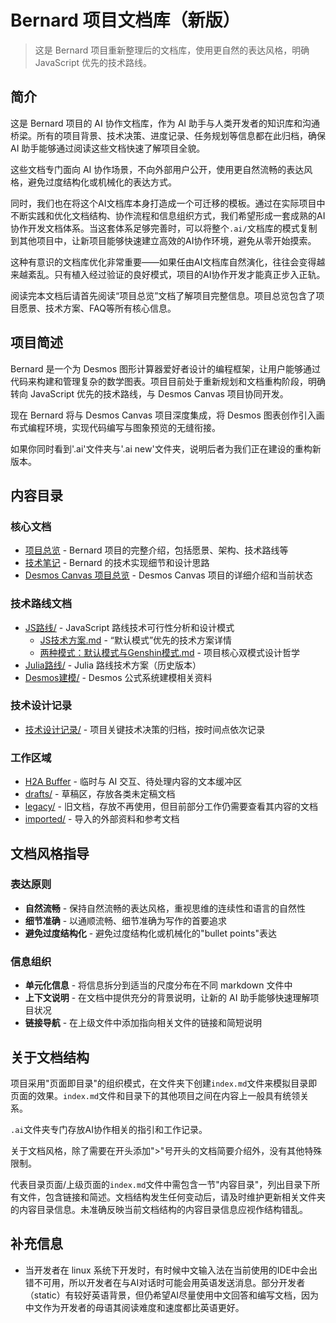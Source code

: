 # Bernard 项目文档库（新版）

> 这是 Bernard 项目重新整理后的文档库，使用更自然的表达风格，明确 JavaScript 优先的技术路线。

## 简介

这是 Bernard 项目的 AI 协作文档库，作为 AI 助手与人类开发者的知识库和沟通桥梁。所有的项目背景、技术决策、进度记录、任务规划等信息都在此归档，确保 AI 助手能够通过阅读这些文档快速了解项目全貌。

这些文档专门面向 AI 协作场景，不向外部用户公开，使用更自然流畅的表达风格，避免过度结构化或机械化的表达方式。

同时，我们也在将这个AI文档库本身打造成一个可迁移的模板。通过在实际项目中不断实践和优化文档结构、协作流程和信息组织方式，我们希望形成一套成熟的AI协作开发文档体系。当这套体系足够完善时，可以将整个`.ai/`文档库的模式复制到其他项目中，让新项目能够快速建立高效的AI协作环境，避免从零开始摸索。

这种有意识的文档库优化非常重要——如果任由AI文档库自然演化，往往会变得越来越紊乱。只有植入经过验证的良好模式，项目的AI协作开发才能真正步入正轨。

阅读完本文档后请首先阅读“项目总览”文档了解项目完整信息。项目总览包含了项目愿景、技术方案、FAQ等所有核心信息。

## 项目简述

Bernard 是一个为 Desmos 图形计算器爱好者设计的编程框架，让用户能够通过代码来构建和管理复杂的数学图表。项目目前处于重新规划和文档重构阶段，明确转向 JavaScript 优先的技术路线，与 Desmos Canvas 项目协同开发。

现在 Bernard 将与 Desmos Canvas 项目深度集成，将 Desmos 图表创作引入画布式编程环境，实现代码编写与图象预览的无缝衔接。

如果你同时看到'.ai'文件夹与'.ai new'文件夹，说明后者为我们正在建设的重构新版本。

## 内容目录

### 核心文档
- [项目总览](./项目总览.md) - Bernard 项目的完整介绍，包括愿景、架构、技术路线等
- [技术笔记](./技术笔记.md) - Bernard 的技术实现细节和设计思路
- [Desmos Canvas 项目总览](./Desmos%20Canvas项目总览.md) - Desmos Canvas 项目的详细介绍和当前状态

### 技术路线文档
- [JS路线/](./JS路线/) - JavaScript 路线技术可行性分析和设计模式
  - [JS技术方案.md](./JS路线/JS技术方案.md) - “默认模式”优先的技术方案详情
  - [两种模式：默认模式与Genshin模式.md](./JS路线/两种模式：默认模式与Genshin模式.md) - 项目核心双模式设计哲学
- [Julia路线/](../Julia路线/) - Julia 路线技术方案（历史版本）
- [Desmos建模/](./Desmos建模/) - Desmos 公式系统建模相关资料

### 技术设计记录
- [技术设计记录/](./技术设计记录/) - 项目关键技术决策的归档，按时间点依次记录

### 工作区域
- [H2A Buffer](./H2A%20Buffer.md) - 临时与 AI 交互、待处理内容的文本缓冲区
- [drafts/](../drafts/) - 草稿区，存放各类未定稿文档
- [legacy/](./legacy/) - 旧文档，存放不再使用，但目前部分工作仍需要查看其内容的文档
- [imported/](../imported/) - 导入的外部资料和参考文档

## 文档风格指导

### 表达原则
- **自然流畅** - 保持自然流畅的表达风格，重视思维的连续性和语言的自然性
- **细节准确** - 以通顺流畅、细节准确为写作的首要追求
- **避免过度结构化** - 避免过度结构化或机械化的"bullet points"表达

### 信息组织
- **单元化信息** - 将信息拆分到适当的尺度分布在不同 markdown 文件中
- **上下文说明** - 在文档中提供充分的背景说明，让新的 AI 助手能够快速理解项目状况
- **链接导航** - 在上级文件中添加指向相关文件的链接和简短说明

## 关于文档结构

项目采用"页面即目录"的组织模式，在文件夹下创建`index.md`文件来模拟目录即页面的效果。`index.md`文件和目录下的其他项目之间在内容上一般具有统领关系。

`.ai`文件夹专门存放AI协作相关的指引和工作记录。

关于文档风格，除了需要在开头添加">"号开头的文档简要介绍外，没有其他特殊限制。

代表目录页面/上级页面的`index.md`文件中需包含一节"内容目录"，列出目录下所有文件，包含链接和简述。文档结构发生任何变动后，请及时维护更新相关文件夹的内容目录信息。未准确反映当前文档结构的内容目录信息应视作结构错乱。

## 补充信息

- 当开发者在 linux 系统下开发时，有时候中文输入法在当前使用的IDE中会出错不可用，所以开发者在与AI对话时可能会用英语发送消息。部分开发者（static）有较好英语背景，但仍希望AI尽量使用中文回答和编写文档，因为中文作为开发者的母语其阅读难度和速度都比英语更好。 